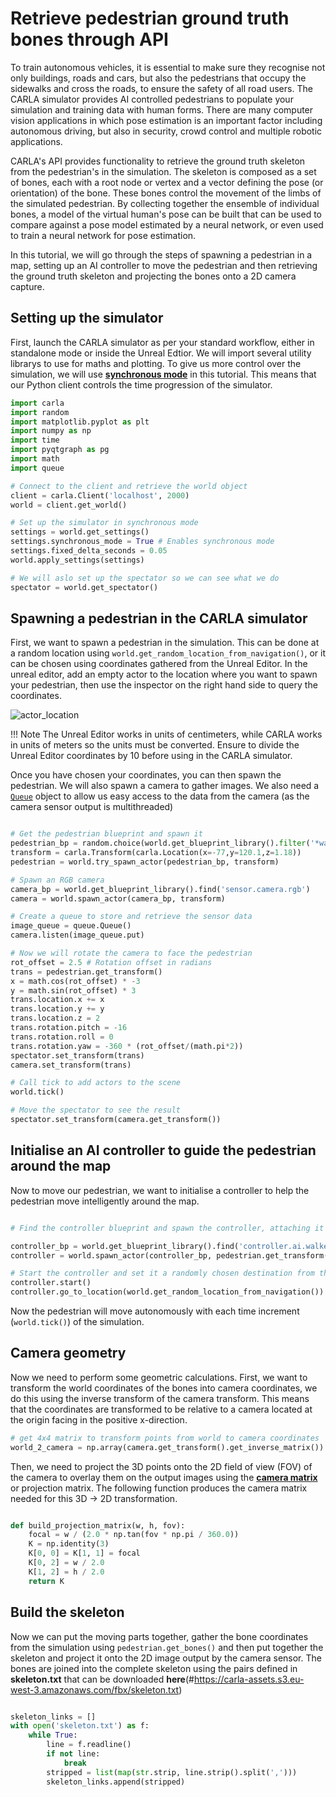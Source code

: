 # Retrieve pedestrian ground truth bones through API

To train autonomous vehicles, it is essential to make sure they recognise not only buildings, roads and cars, but also the pedestrians that occupy the sidewalks and cross the roads, to ensure the safety of all road users. The CARLA simulator provides AI controlled pedestrians to populate your simulation and training data with human forms. There are many computer vision applications in which pose estimation is an important factor including autonomous driving, but also in security, crowd control and multiple robotic applications. 

CARLA's API provides functionality to retrieve the ground truth skeleton from the pedestrian's in the simulation. The skeleton is composed as a set of bones, each with a root node or vertex and a vector defining the pose (or orientation) of the bone. These bones control the movement of the limbs of the simulated pedestrian. By collecting together the ensemble of individual bones, a model of the virtual human's pose can be built that can be used to compare against a pose model estimated by a neural network, or even used to train a neural network for pose estimation. 

In this tutorial, we will go through the steps of spawning a pedestrian in a map, setting up an AI controller to move the pedestrian and then retrieving the ground truth skeleton and projecting the bones onto a 2D camera capture.

## Setting up the simulator

First, launch the CARLA simulator as per your standard workflow, either in standalone mode or inside the Unreal Edtior. We will import several utility librarys to use for maths and plotting. To give us more control over the simulation, we will use [__synchronous mode__](adv_synchrony_timestep.md) in this tutorial. This means that our Python client controls the time progression of the simulator.

```py
import carla
import random
import matplotlib.pyplot as plt
import numpy as np
import time
import pyqtgraph as pg
import math
import queue

# Connect to the client and retrieve the world object
client = carla.Client('localhost', 2000)
world = client.get_world()

# Set up the simulator in synchronous mode
settings = world.get_settings()
settings.synchronous_mode = True # Enables synchronous mode
settings.fixed_delta_seconds = 0.05
world.apply_settings(settings)

# We will aslo set up the spectator so we can see what we do
spectator = world.get_spectator()

```

## Spawning a pedestrian in the CARLA simulator

First, we want to spawn a pedestrian in the simulation. This can be done at a random location using `world.get_random_location_from_navigation()`, or it can be chosen using coordinates gathered from the Unreal Editor. In the unreal editor, add an empty actor to the location where you want to spawn your pedestrian, then use the inspector on the right hand side to query the coordinates.

![actor_location](../img/tuto_G_pedestrian_bones/actor_location.png)

!!! Note
    The Unreal Editor works in units of centimeters, while CARLA works in units of meters so the units must be converted. Ensure to divide the Unreal Editor coordinates by 10 before using in the CARLA simulator.


Once you have chosen your coordinates, you can then spawn the pedestrian. We will also spawn a camera to gather images. We also need a [`Queue`](#https://docs.python.org/3/library/queue.html) object to allow us easy access to the data from the camera (as the camera sensor output is multithreaded)


```py

# Get the pedestrian blueprint and spawn it
pedestrian_bp = random.choice(world.get_blueprint_library().filter('*walker.pedestrian*'))
transform = carla.Transform(carla.Location(x=-77,y=120.1,z=1.18))
pedestrian = world.try_spawn_actor(pedestrian_bp, transform)

# Spawn an RGB camera
camera_bp = world.get_blueprint_library().find('sensor.camera.rgb')
camera = world.spawn_actor(camera_bp, transform)

# Create a queue to store and retrieve the sensor data
image_queue = queue.Queue()
camera.listen(image_queue.put)

# Now we will rotate the camera to face the pedestrian
rot_offset = 2.5 # Rotation offset in radians
trans = pedestrian.get_transform()
x = math.cos(rot_offset) * -3
y = math.sin(rot_offset) * 3
trans.location.x += x
trans.location.y += y
trans.location.z = 2
trans.rotation.pitch = -16
trans.rotation.roll = 0
trans.rotation.yaw = -360 * (rot_offset/(math.pi*2))
spectator.set_transform(trans)
camera.set_transform(trans)

# Call tick to add actors to the scene
world.tick()

# Move the spectator to see the result
spectator.set_transform(camera.get_transform())

```

## Initialise an AI controller to guide the pedestrian around the map

Now to move our pedestrian, we want to initialise a controller to help the pedestrian move intelligently around the map. 

```py

# Find the controller blueprint and spawn the controller, attaching it to the pedestrian

controller_bp = world.get_blueprint_library().find('controller.ai.walker')
controller = world.spawn_actor(controller_bp, pedestrian.get_transform(), pedestrian)

# Start the controller and set it a randomly chosen destination from the map
controller.start()
controller.go_to_location(world.get_random_location_from_navigation())

```

Now the pedestrian will move autonomously with each time increment (`world.tick()`) of the simulation.

## Camera geometry

Now we need to perform some geometric calculations. First, we want to transform the world coordinates of the bones into camera coordinates, we do this using the inverse transform of the camera transform. This means that the coordinates are transformed to be relative to a camera located at the origin facing in the positive x-direction.

```py
# get 4x4 matrix to transform points from world to camera coordinates
world_2_camera = np.array(camera.get_transform().get_inverse_matrix())

```

Then, we need to project the 3D points onto the 2D field of view (FOV) of the camera to overlay them on the output images using the [__camera matrix__](#https://en.wikipedia.org/wiki/Camera_matrix) or projection matrix. The following function produces the camera matrix needed for this 3D -> 2D transformation. 

```py

def build_projection_matrix(w, h, fov):
    focal = w / (2.0 * np.tan(fov * np.pi / 360.0))
    K = np.identity(3)
    K[0, 0] = K[1, 1] = focal
    K[0, 2] = w / 2.0
    K[1, 2] = h / 2.0
    return K

```

## Build the skeleton 

Now we can put the moving parts together, gather the bone coordinates from the simulation using `pedestrian.get_bones()` and then put together the skeleton and project it onto the 2D image output by the camera sensor. The bones are joined into the complete skeleton using the pairs defined in __skeleton.txt__ that can be downloaded __here__(#https://carla-assets.s3.eu-west-3.amazonaws.com/fbx/skeleton.txt) 

```py

skeleton_links = []
with open('skeleton.txt') as f:
    while True:
        line = f.readline()
        if not line:
            break
        stripped = list(map(str.strip, line.strip().split(',')))
        skeleton_links.append(stripped)
```







